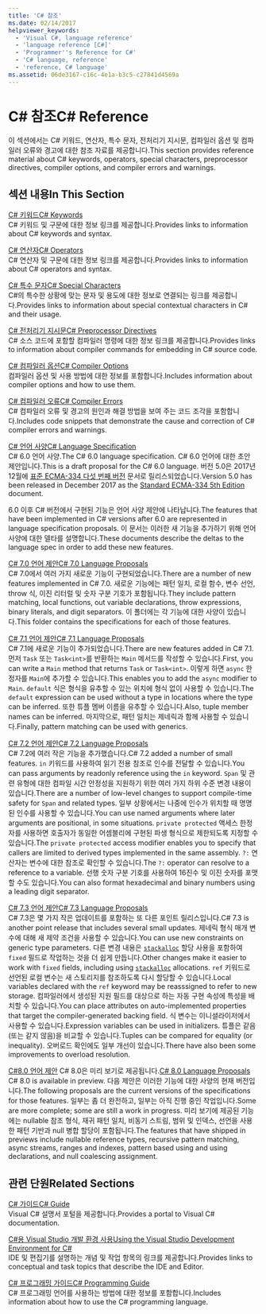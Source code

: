 ```yaml
---
title: 'C# 참조'
ms.date: 02/14/2017
helpviewer_keywords:
  - 'Visual C#, language reference'
  - 'language reference [C#]'
  - 'Programmer''s Reference for C#'
  - 'C# language, reference'
  - 'reference, C# language'
ms.assetid: 06de3167-c16c-4e1a-b3c5-c27841d4569a
---
```

# <a name="c-reference"></a><span data-ttu-id="369b7-102">C# 참조</span><span class="sxs-lookup"><span data-stu-id="369b7-102">C# Reference</span></span>
<span data-ttu-id="369b7-103">이 섹션에서는 C# 키워드, 연산자, 특수 문자, 전처리기 지시문, 컴파일러 옵션 및 컴파일러 오류와 경고에 대한 참조 자료를 제공합니다.</span><span class="sxs-lookup"><span data-stu-id="369b7-103">This section provides reference material about C# keywords, operators, special characters, preprocessor directives, compiler options, and compiler errors and warnings.</span></span>  
  
## <a name="in-this-section"></a><span data-ttu-id="369b7-104">섹션 내용</span><span class="sxs-lookup"><span data-stu-id="369b7-104">In This Section</span></span>  
 [<span data-ttu-id="369b7-105">C# 키워드</span><span class="sxs-lookup"><span data-stu-id="369b7-105">C# Keywords</span></span>](../../csharp/language-reference/keywords/index.md)  
 <span data-ttu-id="369b7-106">C# 키워드 및 구문에 대한 정보 링크를 제공합니다.</span><span class="sxs-lookup"><span data-stu-id="369b7-106">Provides links to information about C# keywords and syntax.</span></span>  
  
 [<span data-ttu-id="369b7-107">C# 연산자</span><span class="sxs-lookup"><span data-stu-id="369b7-107">C# Operators</span></span>](../../csharp/language-reference/operators/index.md)  
 <span data-ttu-id="369b7-108">C# 연산자 및 구문에 대한 정보 링크를 제공합니다.</span><span class="sxs-lookup"><span data-stu-id="369b7-108">Provides links to information about C# operators and syntax.</span></span>  

 [<span data-ttu-id="369b7-109">C# 특수 문자</span><span class="sxs-lookup"><span data-stu-id="369b7-109">C# Special Characters</span></span>](../../csharp/language-reference/tokens/index.md)  
 <span data-ttu-id="369b7-110">C#의 특수한 상황에 맞는 문자 및 용도에 대한 정보로 연결되는 링크를 제공합니다.</span><span class="sxs-lookup"><span data-stu-id="369b7-110">Provides links to information about special contextual characters in C# and their usage.</span></span>  

 [<span data-ttu-id="369b7-111">C# 전처리기 지시문</span><span class="sxs-lookup"><span data-stu-id="369b7-111">C# Preprocessor Directives</span></span>](../../csharp/language-reference/preprocessor-directives/index.md)  
 <span data-ttu-id="369b7-112">C# 소스 코드에 포함할 컴파일러 명령에 대한 정보 링크를 제공합니다.</span><span class="sxs-lookup"><span data-stu-id="369b7-112">Provides links to information about compiler commands for embedding in C# source code.</span></span>  
  
 [<span data-ttu-id="369b7-113">C# 컴파일러 옵션</span><span class="sxs-lookup"><span data-stu-id="369b7-113">C# Compiler Options</span></span>](../../csharp/language-reference/compiler-options/index.md)  
 <span data-ttu-id="369b7-114">컴파일러 옵션 및 사용 방법에 대한 정보를 포함합니다.</span><span class="sxs-lookup"><span data-stu-id="369b7-114">Includes information about compiler options and how to use them.</span></span>  
  
 [<span data-ttu-id="369b7-115">C# 컴파일러 오류</span><span class="sxs-lookup"><span data-stu-id="369b7-115">C# Compiler Errors</span></span>](../../csharp/language-reference/compiler-messages/index.md)  
 <span data-ttu-id="369b7-116">C# 컴파일러 오류 및 경고의 원인과 해결 방법을 보여 주는 코드 조각을 포함합니다.</span><span class="sxs-lookup"><span data-stu-id="369b7-116">Includes code snippets that demonstrate the cause and correction of C# compiler errors and warnings.</span></span>  
  
 [<span data-ttu-id="369b7-117">C# 언어 사양</span><span class="sxs-lookup"><span data-stu-id="369b7-117">C# Language Specification</span></span>](../../../_csharplang/spec/introduction.md)  
 <span data-ttu-id="369b7-118">C# 6.0 언어 사양.</span><span class="sxs-lookup"><span data-stu-id="369b7-118">The C# 6.0 language specification.</span></span> <span data-ttu-id="369b7-119">C# 6.0 언어에 대한 초안 제안입니다.</span><span class="sxs-lookup"><span data-stu-id="369b7-119">This is a draft proposal for the C# 6.0 language.</span></span> <span data-ttu-id="369b7-120">버전 5.0은 2017년 12월에 [표준 ECMA-334 다섯 번째 버전](https://www.ecma-international.org/publications/files/ECMA-ST/ECMA-334.pdf) 문서로 릴리스되었습니다.</span><span class="sxs-lookup"><span data-stu-id="369b7-120">Version 5.0 has been released in December 2017 as the [Standard ECMA-334 5th Edition](https://www.ecma-international.org/publications/files/ECMA-ST/ECMA-334.pdf) document.</span></span>

<span data-ttu-id="369b7-121">6.0 이후 C# 버전에서 구현된 기능은 언어 사양 제안에 나타납니다.</span><span class="sxs-lookup"><span data-stu-id="369b7-121">The features that have been implemented in C# versions after 6.0 are represented in language specification proposals.</span></span> <span data-ttu-id="369b7-122">이 문서는 이러한 새 기능을 추가하기 위해 언어 사양에 대한 델타를 설명합니다.</span><span class="sxs-lookup"><span data-stu-id="369b7-122">These documents describe the deltas to the language spec in order to add these new features.</span></span> 

 [<span data-ttu-id="369b7-123">C# 7.0 언어 제안</span><span class="sxs-lookup"><span data-stu-id="369b7-123">C# 7.0 Language Proposals</span></span>](../../../_csharplang/proposals/csharp-7.0/pattern-matching.md)  
 <span data-ttu-id="369b7-124">C# 7.0에서 여러 가지 새로운 기능이 구현되었습니다.</span><span class="sxs-lookup"><span data-stu-id="369b7-124">There are a number of new features implemented in C# 7.0.</span></span> <span data-ttu-id="369b7-125">새로운 기능에는 패턴 일치, 로컬 함수, 변수 선언, throw 식, 이진 리터럴 및 숫자 구분 기호가 포함됩니다.</span><span class="sxs-lookup"><span data-stu-id="369b7-125">They include pattern matching, local functions, out variable declarations, throw expressions, binary literals, and digit separators.</span></span> <span data-ttu-id="369b7-126">이 폴더에는 각 기능에 대한 사양이 있습니다.</span><span class="sxs-lookup"><span data-stu-id="369b7-126">This folder contains the specifications for each of those features.</span></span>
  
 [<span data-ttu-id="369b7-127">C# 7.1 언어 제안</span><span class="sxs-lookup"><span data-stu-id="369b7-127">C# 7.1 Language Proposals</span></span>](../../../_csharplang/proposals/csharp-7.1/async-main.md)  
 <span data-ttu-id="369b7-128">C# 7.1에 새로운 기능이 추가되었습니다.</span><span class="sxs-lookup"><span data-stu-id="369b7-128">There are new features added in C# 7.1.</span></span> <span data-ttu-id="369b7-129">먼저 `Task` 또는 `Task<int>`를 반환하는 `Main` 메서드를 작성할 수 있습니다.</span><span class="sxs-lookup"><span data-stu-id="369b7-129">First, you can write a `Main` method that returns `Task` or `Task<int>`.</span></span> <span data-ttu-id="369b7-130">이렇게 하면 `async` 한정자를 `Main`에 추가할 수 있습니다.</span><span class="sxs-lookup"><span data-stu-id="369b7-130">This enables you to add the `async` modifier to `Main`.</span></span> <span data-ttu-id="369b7-131">`default` 식은 형식을 유추할 수 있는 위치에 형식 없이 사용할 수 있습니다.</span><span class="sxs-lookup"><span data-stu-id="369b7-131">The `default` expression can be used without a type in locations where the type can be inferred.</span></span> <span data-ttu-id="369b7-132">또한 튜플 멤버 이름을 유추할 수 있습니다.</span><span class="sxs-lookup"><span data-stu-id="369b7-132">Also, tuple member names can be inferred.</span></span> <span data-ttu-id="369b7-133">마지막으로, 패턴 일치는 제네릭과 함께 사용할 수 있습니다.</span><span class="sxs-lookup"><span data-stu-id="369b7-133">Finally, pattern matching can be used with generics.</span></span>

 [<span data-ttu-id="369b7-134">C# 7.2 언어 제안</span><span class="sxs-lookup"><span data-stu-id="369b7-134">C# 7.2 Language Proposals</span></span>](../../../_csharplang/proposals/csharp-7.2/readonly-ref.md)  
 <span data-ttu-id="369b7-135">C# 7.2에 여러 작은 기능을 추가했습니다.</span><span class="sxs-lookup"><span data-stu-id="369b7-135">C# 7.2 added a number of small features.</span></span> <span data-ttu-id="369b7-136">`in` 키워드를 사용하여 읽기 전용 참조로 인수를 전달할 수 있습니다.</span><span class="sxs-lookup"><span data-stu-id="369b7-136">You can pass arguments by readonly reference using the `in` keyword.</span></span> <span data-ttu-id="369b7-137">`Span` 및 관련 유형에 대한 컴파일 시간 안정성을 지원하기 위한 여러 가지 하위 수준 변경 내용이 있습니다.</span><span class="sxs-lookup"><span data-stu-id="369b7-137">There are a number of low-level changes to support compile-time safety for `Span` and related types.</span></span> <span data-ttu-id="369b7-138">일부 상황에서는 나중에 인수가 위치할 때 명명된 인수를 사용할 수 있습니다.</span><span class="sxs-lookup"><span data-stu-id="369b7-138">You can use named arguments where later arguments are positional, in some situations.</span></span> <span data-ttu-id="369b7-139">`private protected` 액세스 한정자를 사용하면 호출자가 동일한 어셈블리에 구현된 파생 형식으로 제한되도록 지정할 수 있습니다.</span><span class="sxs-lookup"><span data-stu-id="369b7-139">The `private protected` access modifier enables you to specify that callers are limited to derived types implemented in the same assembly.</span></span> <span data-ttu-id="369b7-140">`?:` 연산자는 변수에 대한 참조로 확인할 수 있습니다.</span><span class="sxs-lookup"><span data-stu-id="369b7-140">The `?:` operator can resolve to a reference to a variable.</span></span> <span data-ttu-id="369b7-141">선행 숫자 구분 기호를 사용하여 16진수 및 이진 숫자를 포맷할 수도 있습니다.</span><span class="sxs-lookup"><span data-stu-id="369b7-141">You can also format hexadecimal and binary numbers using a leading digit separator.</span></span>   

 [<span data-ttu-id="369b7-142">C# 7.3 언어 제안</span><span class="sxs-lookup"><span data-stu-id="369b7-142">C# 7.3 Language Proposals</span></span>](../../../_csharplang/proposals/csharp-7.3/blittable.md)  
 <span data-ttu-id="369b7-143">C# 7.3은 몇 가지 작은 업데이트를 포함하는 또 다른 포인트 릴리스입니다.</span><span class="sxs-lookup"><span data-stu-id="369b7-143">C# 7.3 is another point release that includes several small updates.</span></span> <span data-ttu-id="369b7-144">제네릭 형식 매개 변수에 대해 새 제약 조건을 사용할 수 있습니다.</span><span class="sxs-lookup"><span data-stu-id="369b7-144">You can use new constraints on generic type parameters.</span></span> <span data-ttu-id="369b7-145">다른 변경 내용은 [`stackalloc`](./keywords/stackalloc.md) 할당 사용을 포함하여 `fixed` 필드로 작업하는 것을 더 쉽게 만듭니다.</span><span class="sxs-lookup"><span data-stu-id="369b7-145">Other changes make it easier to work with `fixed` fields, including using [`stackalloc`](./keywords/stackalloc.md) allocations.</span></span> <span data-ttu-id="369b7-146">`ref` 키워드로 선언된 로컬 변수는 새 스토리지를 참조하도록 다시 할당할 수 있습니다.</span><span class="sxs-lookup"><span data-stu-id="369b7-146">Local variables declared with the `ref` keyword may be reasssigned to refer to new storage.</span></span> <span data-ttu-id="369b7-147">컴파일러에서 생성된 지원 필드를 대상으로 하는 자동 구현 속성에 특성을 배치할 수 있습니다.</span><span class="sxs-lookup"><span data-stu-id="369b7-147">You can place attributes on auto-implemented properties that target the compiler-generated backing field.</span></span> <span data-ttu-id="369b7-148">식 변수는 이니셜라이저에서 사용할 수 있습니다.</span><span class="sxs-lookup"><span data-stu-id="369b7-148">Expression variables can be used in initializers.</span></span> <span data-ttu-id="369b7-149">튜플은 같음(또는 같지 않음)을 비교할 수 있습니다.</span><span class="sxs-lookup"><span data-stu-id="369b7-149">Tuples can be compared for equality (or inequality).</span></span> <span data-ttu-id="369b7-150">오버로드 확인에도 일부 개선이 있습니다.</span><span class="sxs-lookup"><span data-stu-id="369b7-150">There have also been some improvements to overload resolution.</span></span>
  
 <span data-ttu-id="369b7-151">[C#8.0 언어 제안](../../../_csharplang/proposals/csharp-8.0/nullable-reference-types.md) C# 8.0은 미리 보기로 제공됩니다.</span><span class="sxs-lookup"><span data-stu-id="369b7-151">[C# 8.0 Language Proposals](../../../_csharplang/proposals/csharp-8.0/nullable-reference-types.md) C# 8.0 is available in preview.</span></span> <span data-ttu-id="369b7-152">다음 제안은 이러한 기능에 대한 사양의 현재 버전입니다.</span><span class="sxs-lookup"><span data-stu-id="369b7-152">The following proposals are the current versions of the specifications for those features.</span></span> <span data-ttu-id="369b7-153">일부는 좀 더 완전하고, 일부는 아직 진행 중인 작업입니다.</span><span class="sxs-lookup"><span data-stu-id="369b7-153">Some are more complete; some are still a work in progress.</span></span> <span data-ttu-id="369b7-154">미리 보기에 제공된 기능에는 nullable 참조 형식, 재귀 패턴 일치, 비동기 스트림, 범위 및 인덱스, 선언을 사용한 패턴 기반과 null 병합 할당이 포함됩니다.</span><span class="sxs-lookup"><span data-stu-id="369b7-154">The features that have shipped in previews include nullable reference types, recursive pattern matching, async streams, ranges and indexes, pattern based using and using declarations, and null coalescing assignment.</span></span>
  
## <a name="related-sections"></a><span data-ttu-id="369b7-155">관련 단원</span><span class="sxs-lookup"><span data-stu-id="369b7-155">Related Sections</span></span>  

 [<span data-ttu-id="369b7-156">C# 가이드</span><span class="sxs-lookup"><span data-stu-id="369b7-156">C# Guide</span></span>](../../csharp/index.md)  
 <span data-ttu-id="369b7-157">Visual C# 설명서 포털을 제공합니다.</span><span class="sxs-lookup"><span data-stu-id="369b7-157">Provides a portal to Visual C# documentation.</span></span>  
  
 [<span data-ttu-id="369b7-158">C#용 Visual Studio 개발 환경 사용</span><span class="sxs-lookup"><span data-stu-id="369b7-158">Using the Visual Studio Development Environment for C#</span></span>](/visualstudio/csharp-ide/using-the-visual-studio-development-environment-for-csharp)  
 <span data-ttu-id="369b7-159">IDE 및 편집기를 설명하는 개념 및 작업 항목의 링크를 제공합니다.</span><span class="sxs-lookup"><span data-stu-id="369b7-159">Provides links to conceptual and task topics that describe the IDE and Editor.</span></span>  
  
 [<span data-ttu-id="369b7-160">C# 프로그래밍 가이드</span><span class="sxs-lookup"><span data-stu-id="369b7-160">C# Programming Guide</span></span>](../../csharp/programming-guide/index.md)  
 <span data-ttu-id="369b7-161">C# 프로그래밍 언어를 사용하는 방법에 대한 정보를 포함합니다.</span><span class="sxs-lookup"><span data-stu-id="369b7-161">Includes information about how to use the C# programming language.</span></span>
